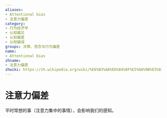 ```yaml
---
aliases:
- Attentional bias
- 注意力偏差
category:
- 行为经济学
- 认知偏见
- 认知偏差
- 认知偏误
groups: 决策、信念与行为偏差
name:
- Attentional bias
zhname:
- 注意力偏差
zhwiki: https://zh.wikipedia.org/wiki/%E6%B3%A8%E6%84%8F%E5%8A%9B%E5%81%8F%E8%AA%A4
---
```


# 注意力偏差

平时常想的事（注意力集中的事情），会影响我们的感知。
